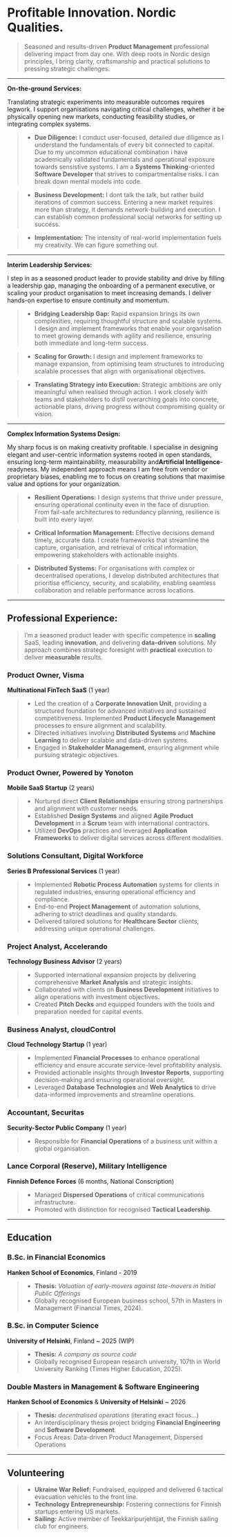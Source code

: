# Profitable Innovation. Nordic Qualities.
> Seasoned and results-driven **Product Management** professional delivering impact from day one. With deep roots in Nordic design principles, I bring clarity, craftsmanship and practical solutions to pressing strategic challenges.
---

**On-the-ground Services:**

Translating strategic experiments into measurable outcomes requires legwork. I support organisations navigating critical challenges, whether it be physically opening new markets, conducting feasibility studies, or integrating complex systems. 

> - **Due Diligence:** I conduct user-focused, detailed due diligence as I understand the fundamentals of every bit connected to capital. Due to my uncommon educational combination i have academically validated fundamentals and operational exposure towards sensistive systems. I am a **Systems Thinking**-oriented **Software Developer** that strives to compartmentalise risks. I can break down mental models into code.

> - **Business Development:** I dont talk the talk, but rather build iterations of common success. Entering a new market requires more than strategy, it demands network-building and execution. I can establish common professional social networks for setting up success.

> - **Implementation:** The intensity of real-world implementation fuels my creativity. We can figure something out.

---

**Interim Leadership Services:**

I step in as a seasoned product leader to provide stability and drive by filling a leadership gap, managing the onboarding of a permanent executive, or scaling your product organisation to meet increasing demands. I deliver hands-on expertise to ensure continuity and momentum.

> - **Bridging Leadership Gap:** Rapid expansion brings its own complexities, requiring thoughtful structure and scalable systems. I design and implement frameworks that enable your organisation to meet growing demands with agility and resilience, ensuring both immediate and long-term success.

> - **Scaling for Growth:**  I design and implement frameworks to manage expansion, from optimising team structures to introducing scalable processes that align with organisational objectives.

> - **Translating Strategy into Execution:**  Strategic ambitions are only meaningful when realised through action. I work closely with teams and stakeholders to distil overarching goals into concrete, actionable plans, driving progress without compromising quality or vision.


---

**Complex Information Systems Design:**

My sharp focus is on making creativity profitable. I specialise in designing elegant and user-centric information systems rooted in open standards, ensuring long-term maintainability, measurability and**Artificial Intelligence**-readyness. My independent approach means I am free from vendor or proprietary biases, enabling me to focus on creating solutions that maximise value and options for your organization.

>  - **Resilient Operations:**  I design systems that thrive under pressure, ensuring operational continuity even in the face of disruption. From fail-safe architectures to redundancy planning, resilience is built into every layer.

>  - **Critical Information Management:** Effective decisions demand timely, accurate data. I create frameworks that streamline the capture, organisation, and retrieval of critical information, empowering stakeholders with actionable insights.

>  - **Distributed Systems:** For organisations with complex or decentralised operations, I develop distributed architectures that prioritise efficiency, security, and scalability, enabling seamless collaboration and reliable performance across locations.


---

## Professional Experience:

> I’m a seasoned product leader with specific competence in **scaling** SaaS, leading **innovation**, and delivering **data-driven** solutions. My approach combines strategic foresight with **practical** execution to deliver **measurable** results.

### Product Owner, Visma  
**Multinational FinTech SaaS** (1 year) 

>   - Led the creation of a **Corporate Innovation Unit**, providing a structured foundation for advanced initiatives and sustained competitiveness. Implemented **Product Lifecycle Management** processes to ensure alignment and scalability.
>   - Directed initiatives involving **Distributed Systems** and **Machine Learning** to deliver scalable and data-driven systems.
>   - Engaged in **Stakeholder Management**, ensuring alignment while pursuing strategic objectives.


### Product Owner, Powered by Yonoton
**Mobile SaaS Startup** (2 years)  

>   - Nurtured direct **Client Relationships** ensuring strong partnerships and alignment with customer needs.
>   - Established **Design Systems** and aligned **Agile Product Development** in a **Scrum** team with international contractors.
>   - Utilized **DevOps** practices and leveraged **Application Frameworks** to deliver digital services across different modalities.



### Solutions Consultant, Digital Workforce  
**Series B Professional Services** (1 year)

>   - Implemented **Robotic Process Automation** systems for clients in regulated industries, ensuring operational efficiency and compliance.
>   - End-to-end **Project Management** of automation solutions, adhering to strict deadlines and quality standards.  
>   - Delivered tailored solutions for **Healthcare Sector** clients, addressing unique operational challenges.



### Project Analyst, Accelerando  
**Technology Business Advisor**  (2 years)

>   - Supported international expansion projects by delivering comprehensive **Market Analysis** and strategic insights.
>   - Collaborated with clients on **Business Development** initiatives to align operations with investment objectives.
>   - Created **Pitch Decks** and equipped founders with the tools and preparation needed for capital events.


### Business Analyst, cloudControl  
**Cloud Technology Startup**  (1 year)

>   - Implemented **Financial Processes** to enhance operational efficiency and ensure accurate service-level profitability analysis.  
>   - Provided actionable insights through **Investor Reports**, supporting decision-making and ensuring operational oversight.
>   - Leveraged **Database Technologies** and **Web Analytics** to drive data-informed improvements and streamline operations.



### Accountant, Securitas  
**Security-Sector Public Company** (1 year)

>   - Responsible for **Financial Operations** of a business unit within a global organisation.  




### Lance Corporal (Reserve), Military Intelligence  
**Finnish Defence Forces** (6 months, National Conscription) 

>   - Managed **Dispersed Operations** of critical communications infrastructure.
>   - Promoted with distinction for recognised **Tactical Leadership**.

---

## Education


### B.Sc. in Financial Economics
**Hanken School of Economics**, Finland - 2019
>   - **Thesis:** *Valuation of early-movers against late-movers in Initial Public Offerings*
>   - Globally recognised European business school, 57th in Masters in Management (Financial Times, 2024).


### B.Sc. in Computer Science
**University of Helsinki**, Finland ~ 2025 (WIP)
>  - **Thesis:**   *A company as source code*
>  - Globally recognised European research university, 107th in World University Ranking (Times Higher Education, 2025).   
 

### Double Masters in Management & Software Engineering  
**Hanken School of Economics** & **University of Helsinki** ~ 2026
> - **Thesis:** *decentralised  operations* (iterating exact focus...)
> - An interdisciplinary thesis project bridging **Financial Engineering** and **Software Development**.
> - Focus Areas: Data-driven Product Management, Dispersed Operations

---
## Volunteering  

> - **Ukraine War Relief:** Fundraised, equipped and delivered 6 tactical evacuation vehicles to the front line.
> - **Technology Entrepreneurship:** Fostering connections for Finnish startups entering US markets.
> - **Sailing:** Active member of Teekkaripurjehtijat, the Finnish sailing club for engineers.

